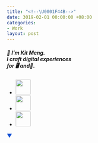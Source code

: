 ```yaml
---
title: "<!--\U0001F44B-->"
date: 3019-02-01 00:00:00 +08:00
categories:
- Work
layout: post
---
```


<div class="whitespace"></div>

<h5>👋 I’m Kit Meng. <br>
I craft digital
experiences<br>
for 🖥️ and📱.</h5>

<ul id="social-links">
	<li><a href="https://www.behance.net/kitmeng" target="new"><img src="https://s3.amazonaws.com/kitmeng.com/img/_common/icon_behance.png" width="40px;"></a></li>
	<li><a href="https://www.linkedin.com/in/kitmeng/" target="new"><img src="https://s3.amazonaws.com/kitmeng.com/img/_common/icon_linkedin.png" width="40px;"></a></li>
	<li><a href="mailto:kitmeng@live.com" target="new"><img src="https://s3.amazonaws.com/kitmeng.com/img/_common/icon_email.png" width="40px;"></a></li>
</ul>

<p style="color:#1653d5;">▼</p>

<div class="whitespace"></div>	
<!--<img src="https://i.stack.imgur.com/uAEaU.jpg?s=32&g=1"></img>-->